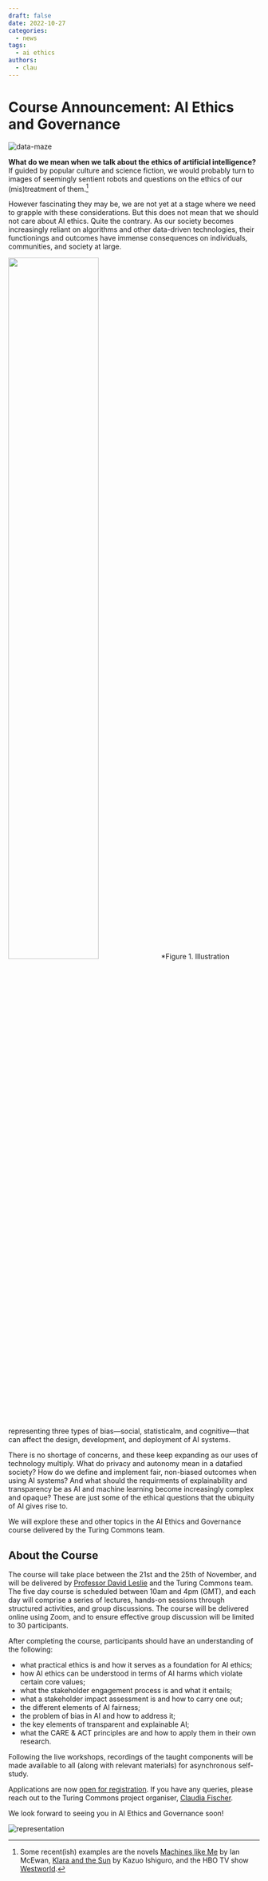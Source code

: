```yaml
---
draft: false
date: 2022-10-27
categories:
  - news
tags:
  - ai ethics
authors:
  - clau
---
```


# Course Announcement: AI Ethics and Governance

![data-maze](../../assets/images/illustrations/data-maze.png)

**What do we mean when we talk about the ethics of artificial intelligence?** If guided by popular culture and science fiction, we would probably turn to images of seemingly sentient robots and questions on the ethics of our (mis)treatment of them.[^examples]

[^examples]: Some recent(ish) examples are the novels [Machines like Me](http://www.ianmcewan.com/books/machines.html) by Ian McEwan, [Klara and the Sun](https://www.klaraandthesun.com) by Kazuo Ishiguro, and the HBO TV show [Westworld](https://www.hbo.com/westworld).

However fascinating they may be, we are not yet at a stage where we need to grapple with these considerations. But this does not mean that we should not care about AI ethics. Quite the contrary. As our society becomes increasingly reliant on algorithms and other data-driven technologies, their functionings and outcomes have immense consequences on individuals, communities, and society at large.

<img src="../../assets/images/illustrations/bias.png" width=60% height=60%>
*Figure 1. Illustration representing three types of bias—social, statisticalm, and cognitive—that can affect the design, development, and deployment of AI systems.

There is no shortage of concerns, and these keep expanding as our uses of technology multiply. What do privacy and autonomy mean in a datafied society? How do we define and implement fair, non-biased outcomes when using AI systems? And what should the requirments of explainability and transparency be as AI and machine learning become increasingly complex and opaque? These are just some of the ethical questions that the ubiquity of AI gives rise to.

We will explore these and other topics in the AI Ethics and Governance course delivered by the Turing Commons team.

## About the Course

The course will take place between the 21st and the 25th of November, and will be delivered by [Professor David Leslie](https://www.turing.ac.uk/people/researchers/david-leslie) and the Turing Commons team. The five day course is scheduled between 10am and 4pm (GMT), and each day will comprise a series of lectures, hands-on sessions through structured activities, and group discussions. The course will be delivered online using Zoom, and to ensure effective group discussion will be limited to 30 participants.

After completing the course, participants should have an understanding of the following:
- what practical ethics is and how it serves as a foundation for AI ethics;
- how AI ethics can be understood in terms of AI harms which violate certain core values;
- what the stakeholder engagement process is and what it entails;
- what a stakeholder impact assessment is and how to carry one out;
- the different elements of AI fairness;
- the problem of bias in AI and how to address it;
- the key elements of transparent and explainable AI;
- what the CARE & ACT principles are and how to apply them in their own research.

Following the live workshops, recordings of the taught components will be made available to all (along with relevant materials) for asynchronous self-study. 

Applications are now [open for registration](https://www.eventsforce.net/turingevents/frontend/reg/tregistration.csp?pageID=81528&ef_sel_menu=1171&eventID=232&tempPersonID=171164). If you have any queries, please reach out to the Turing Commons project organiser, [Claudia Fischer](mailto:cfischer@turing.ac.uk).

We look forward to seeing you in AI Ethics and Governance soon!

![representation](../../assets/images/illustrations/representation.png)
